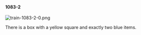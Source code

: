 #### 1083-2
![train-1083-2-0.png](https://github.com/lil-lab/nlvr/raw/master/nlvr/train/images/27/train-1083-2-0.png "train-1083-2-0.png")

There is a box with a yellow square and exactly two blue items.